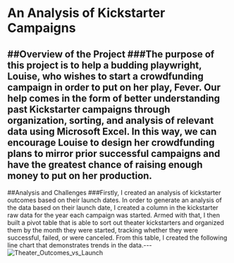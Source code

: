 # An Analysis of Kickstarter Campaigns
##Overview of the Project
###The purpose of this project is to help a budding playwright, Louise, who wishes to start a crowdfunding campaign in order to put on her play, Fever. Our help comes in the form of better understanding past Kickstarter campaigns through organization, sorting, and analysis of relevant data using Microsoft Excel. In this way, we can encourage Louise to design her crowdfunding plans to mirror prior successful campaigns and have the greatest chance of raising enough money to put on her production. 
---
##Analysis and Challenges
###Firstly, I created an analysis of kickstarter outcomes based on their launch dates. In order to generate an analysis of the data based on their launch date, I created a column in the kickstarter raw data for the year each campaign was started. Armed with that, I then built a pivot table that is able to sort out theater kickstarters and organized them by the month they were started, tracking whether they were successful, failed, or were canceled. From this table, I created the following line chart that demonstrates trends in the data.---
![Theater_Outcomes_vs_Launch](path/to/Theater_Outcomes_vs_Launch.png)
